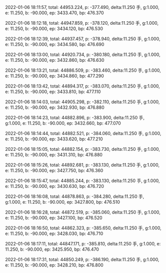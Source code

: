 2022-01-06 18:11:57, total: 44953.224, p: -377.490, delta:11.250 手, g:1.000, e: 11.250, b: -90.000, ep: 3433.470, bp: 476.370

2022-01-06 18:12:18, total: 44947.859, p: -378.120, delta:11.250 手, g:1.000, e: 11.250, b: -90.000, ep: 3434.120, bp: 476.530

2022-01-06 18:12:39, total: 44937.457, p: -378.940, delta:11.250 手, g:1.000, e: 11.250, b: -90.000, ep: 3434.580, bp: 476.690

2022-01-06 18:13:00, total: 44920.734, p: -380.180, delta:11.250 手, g:1.000, e: 11.250, b: -90.000, ep: 3432.860, bp: 476.630

2022-01-06 18:13:21, total: 44886.509, p: -383.460, delta:11.250 手, g:1.000, e: 11.250, b: -90.000, ep: 3434.860, bp: 477.290

2022-01-06 18:13:42, total: 44894.317, p: -383.070, delta:11.250 手, g:1.000, e: 11.250, b: -90.000, ep: 3433.810, bp: 477.110

2022-01-06 18:14:03, total: 44905.298, p: -382.110, delta:11.250 手, g:1.000, e: 11.250, b: -90.000, ep: 3432.930, bp: 476.880

2022-01-06 18:14:23, total: 44882.896, p: -383.900, delta:11.250 手, g:1.000, e: 11.250, b: -90.000, ep: 3432.660, bp: 477.070

2022-01-06 18:14:44, total: 44882.521, p: -384.060, delta:11.250 手, g:1.000, e: 11.250, b: -90.000, ep: 3433.620, bp: 477.210

2022-01-06 18:15:05, total: 44882.154, p: -383.730, delta:11.250 手, g:1.000, e: 11.250, b: -90.000, ep: 3431.310, bp: 476.880

2022-01-06 18:15:26, total: 44892.681, p: -383.130, delta:11.250 手, g:1.000, e: 11.250, b: -90.000, ep: 3427.750, bp: 476.360

2022-01-06 18:15:47, total: 44885.244, p: -383.130, delta:11.250 手, g:1.000, e: 11.250, b: -90.000, ep: 3430.630, bp: 476.720

2022-01-06 18:16:08, total: 44878.863, p: -384.280, delta:11.250 手, g:1.000, e: 11.250, b: -90.000, ep: 3427.800, bp: 476.510

2022-01-06 18:16:28, total: 44872.519, p: -385.060, delta:11.250 手, g:1.000, e: 11.250, b: -90.000, ep: 3427.100, bp: 476.520

2022-01-06 18:16:50, total: 44862.323, p: -385.650, delta:11.250 手, g:1.000, e: 11.250, b: -90.000, ep: 3428.030, bp: 476.710

2022-01-06 18:17:11, total: 44847.171, p: -385.810, delta:11.250 手, g:1.000, e: 11.250, b: -90.000, ep: 3425.950, bp: 476.470

2022-01-06 18:17:31, total: 44850.249, p: -386.190, delta:11.250 手, g:1.000, e: 11.250, b: -90.000, ep: 3428.210, bp: 476.800